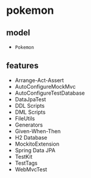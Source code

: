 # pokemon

## model

- `Pokemon`

## features

- Arrange-Act-Assert
- AutoConfigureMockMvc
- AutoConfigureTestDatabase
- DataJpaTest
- DDL Scripts
- DML Scripts
- FileUtils
- Generators
- Given-When-Then
- H2 Database
- MockitoExtension
- Spring Data JPA
- TestKit
- TestTags
- WebMvcTest